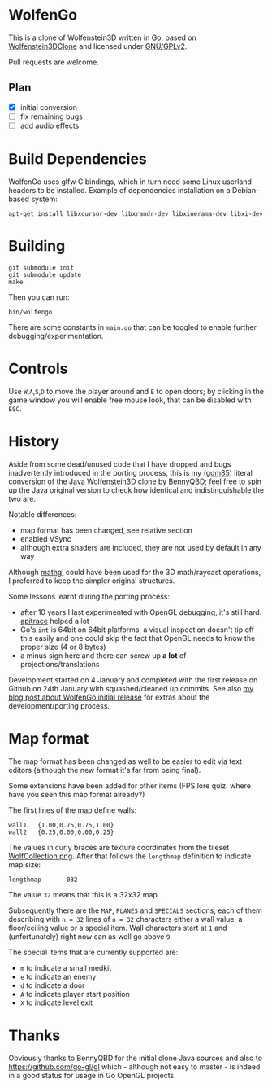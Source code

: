 # WolfenGo

This is a clone of Wolfenstein3D written in Go, based on [Wolfenstein3DClone](https://github.com/BennyQBD/Wolfenstein3DClone) and licensed under [GNU/GPLv2](./LICENSE).

Pull requests are welcome.

## Plan
- [x] initial conversion
- [ ] fix remaining bugs
- [ ] add audio effects

# Build Dependencies

WolfenGo uses glfw C bindings, which in turn need some Linux userland headers to be installed. Example of dependencies installation on a Debian-based system:
```
apt-get install libxcursor-dev libxrandr-dev libxinerama-dev libxi-dev
```

# Building

```
git submodule init
git submodule update
make
```

Then you can run:
```
bin/wolfengo
```

There are some constants in `main.go` that can be toggled to enable further debugging/experimentation.

# Controls

Use `W`,`A`,`S`,`D` to move the player around and `E` to open doors; by clicking in the game window you will enable free mouse look, that can be disabled with `ESC`.

# History

Aside from some dead/unused code that I have dropped and bugs inadvertently introduced in the porting process, this is my ([gdm85](https://github.com/gdm85)) literal conversion of the [Java Wolfenstein3D clone by BennyQBD](https://github.com/BennyQBD/Wolfenstein3DClone); feel free to spin up the Java original version to check how identical and indistinguishable the two are.

Notable differences:
* map format has been changed, see relative section
* enabled VSync
* although extra shaders are included, they are not used by default in any way

Although [mathgl](https://github.com/go-gl/mathgl) could have been used for the 3D math/raycast operations, I preferred to keep the simpler original structures.

Some lessons learnt during the porting process:
* after 10 years I last experimented with OpenGL debugging, it's still hard. [apitrace](https://github.com/apitrace/apitrace) helped a lot
* Go's `int` is 64bit on 64bit platforms, a visual inspection doesn't tip off this easily and one could skip the fact that OpenGL needs to know the proper size (4 or 8 bytes)
* a minus sign here and there can screw up **a lot** of projections/translations

Development started on 4 January and completed with the first release on Github on 24th January with squashed/cleaned up commits.
See also [my blog post about WolfenGo initial release](https://medium.com/where-do-we-go-now/wolfengo-a-wolfenstein-3d-clone-in-go-6872af12469d) for extras about the development/porting process.

# Map format

The map format has been changed as well to be easier to edit via text editors (although the new format it's far from being final).

Some extensions have been added for other items (FPS lore quiz: where have you seen this map format already?)

The first lines of the map define walls:
```
wall1   {1.00,0.75,0.75,1.00}
wall2   {0.25,0.00,0.00,0.25}
```

The values in curly braces are texture coordinates from the tileset [WolfCollection.png](./res/textures/WolfCollection.png).
After that follows the `lengthmap` definition to indicate map size:
```
lengthmap       032
```
The value `32` means that this is a 32x32 map.

Subsequently there are the `MAP`, `PLANES` and `SPECIALS` sections, each of them describing with `n = 32` lines of `n = 32` characters either a wall value,
a floor/ceiling value or a special item. Wall characters start at `1` and (unfortunately) right now can as well go above `9`.

The special items that are currently supported are:
* `m` to indicate a small medkit
* `e` to indicate an enemy
* `d` to indicate a door
* `A` to indicate player start position
* `X` to indicate level exit

# Thanks

Obviously thanks to BennyQBD for the initial clone Java sources and also to https://github.com/go-gl/gl which - although not easy to master - is indeed in a good status for usage in Go OpenGL projects.
